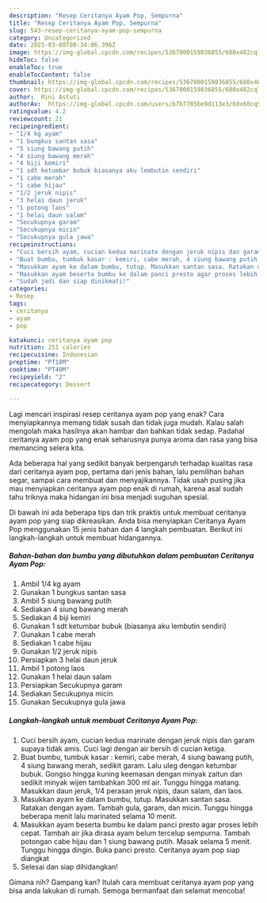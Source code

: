 ```yaml
---
description: "Resep Ceritanya Ayam Pop, Sempurna"
title: "Resep Ceritanya Ayam Pop, Sempurna"
slug: 543-resep-ceritanya-ayam-pop-sempurna
category: Uncategorized
date: 2021-03-08T00:34:06.396Z
image: https://img-global.cpcdn.com/recipes/5367000159836855/680x482cq70/ceritanya-ayam-pop-foto-resep-utama.jpg
hideToc: false
enableToc: true
enableTocContent: false
thumbnail: https://img-global.cpcdn.com/recipes/5367000159836855/680x482cq70/ceritanya-ayam-pop-foto-resep-utama.jpg
cover: https://img-global.cpcdn.com/recipes/5367000159836855/680x482cq70/ceritanya-ayam-pop-foto-resep-utama.jpg
author:  Rini Astuti
authorAv:  https://img-global.cpcdn.com/users/b7b7785be9d113e3/60x60cq50/avatar.jpg
ratingvalue: 4.2
reviewcount: 21
recipeingredient:
- "1/4 kg ayam"
- "1 bungkus santan sasa"
- "5 siung bawang putih"
- "4 siung bawang merah"
- "4 biji kemiri"
- "1 sdt ketumbar bubuk biasanya aku lembutin sendiri"
- "1 cabe merah"
- "1 cabe hijau"
- "1/2 jeruk nipis"
- "3 helai daun jeruk"
- "1 potong laos"
- "1 helai daun salam"
- "Secukupnya garam"
- "Secukupnya micin"
- "Secukupnya gula jawa"
recipeinstructions:
- "Cuci bersih ayam, cucian kedua marinate dengan jeruk nipis dan garam supaya tidak amis. Cuci lagi dengan air bersih di cucian ketiga."
- "Buat bumbu, tumbuk kasar : kemiri, cabe merah, 4 siung bawang putih, 4 siung bawang merah, sedikit garam. Lalu uleg dengan ketumbar bubuk. Gongso hingga kuning keemasan dengan minyak zaitun dan sedikit minyak wijen tambahkan 300 ml air. Tunggu hingga matang. Masukkan daun jeruk, 1/4 perasan jeruk nipis, daun salam, dan laos."
- "Masukkan ayam ke dalam bumbu, tutup. Masukkan santan sasa. Ratakan dengan ayam. Tambah gula, garam, dan micin. Tunggu hingga beberapa menit lalu marinated selama 10 menit."
- "Masukkan ayam beserta bumbu ke dalam panci presto agar proses lebih cepat. Tambah air jika dirasa ayam belum tercelup sempurna. Tambah potongan cabe hijau dan 1 siung bawang putih. Masak selama 5 menit. Tunggu hingga dingin. Buka panci presto. Ceritanya ayam pop siap diangkat"
- "Sudah jadi dan siap dinikmati!"
categories:
- Resep
tags:
- ceritanya
- ayam
- pop

katakunci: ceritanya ayam pop 
nutrition: 251 calories
recipecuisine: Indonesian
preptime: "PT18M"
cooktime: "PT40M"
recipeyield: "2"
recipecategory: Dessert

---
```



Lagi mencari inspirasi resep ceritanya ayam pop yang enak? Cara menyiapkannya memang tidak susah dan tidak juga mudah. Kalau salah mengolah maka hasilnya akan hambar dan bahkan tidak sedap. Padahal ceritanya ayam pop yang enak seharusnya punya aroma dan rasa yang bisa memancing selera kita.


Ada beberapa hal yang sedikit banyak berpengaruh terhadap kualitas rasa dari ceritanya ayam pop, pertama dari jenis bahan, lalu pemilihan bahan segar, sampai cara membuat dan menyajikannya. Tidak usah pusing jika mau menyiapkan ceritanya ayam pop enak di rumah, karena asal sudah tahu triknya maka hidangan ini bisa menjadi suguhan spesial.




Di bawah ini ada beberapa tips dan trik praktis untuk membuat ceritanya ayam pop yang siap dikreasikan. Anda bisa menyiapkan Ceritanya Ayam Pop menggunakan 15 jenis bahan dan 4 langkah pembuatan. Berikut ini langkah-langkah untuk membuat hidangannya.

<!--inarticleads1-->

##### Bahan-bahan dan bumbu yang dibutuhkan dalam pembuatan Ceritanya Ayam Pop:

1. Ambil 1/4 kg ayam
1. Gunakan 1 bungkus santan sasa
1. Ambil 5 siung bawang putih
1. Sediakan 4 siung bawang merah
1. Sediakan 4 biji kemiri
1. Gunakan 1 sdt ketumbar bubuk (biasanya aku lembutin sendiri)
1. Gunakan 1 cabe merah
1. Sediakan 1 cabe hijau
1. Gunakan 1/2 jeruk nipis
1. Persiapkan 3 helai daun jeruk
1. Ambil 1 potong laos
1. Gunakan 1 helai daun salam
1. Persiapkan Secukupnya garam
1. Sediakan Secukupnya micin
1. Gunakan Secukupnya gula jawa




<!--inarticleads2-->

##### Langkah-langkah untuk membuat Ceritanya Ayam Pop:

1. Cuci bersih ayam, cucian kedua marinate dengan jeruk nipis dan garam supaya tidak amis. Cuci lagi dengan air bersih di cucian ketiga.
1. Buat bumbu, tumbuk kasar : kemiri, cabe merah, 4 siung bawang putih, 4 siung bawang merah, sedikit garam. Lalu uleg dengan ketumbar bubuk. Gongso hingga kuning keemasan dengan minyak zaitun dan sedikit minyak wijen tambahkan 300 ml air. Tunggu hingga matang. Masukkan daun jeruk, 1/4 perasan jeruk nipis, daun salam, dan laos.
1. Masukkan ayam ke dalam bumbu, tutup. Masukkan santan sasa. Ratakan dengan ayam. Tambah gula, garam, dan micin. Tunggu hingga beberapa menit lalu marinated selama 10 menit.
1. Masukkan ayam beserta bumbu ke dalam panci presto agar proses lebih cepat. Tambah air jika dirasa ayam belum tercelup sempurna. Tambah potongan cabe hijau dan 1 siung bawang putih. Masak selama 5 menit. Tunggu hingga dingin. Buka panci presto. Ceritanya ayam pop siap diangkat
1. Selesai dan siap dihidangkan!



Gimana nih? Gampang kan? Itulah cara membuat ceritanya ayam pop yang bisa anda lakukan di rumah. Semoga bermanfaat dan selamat mencoba!
